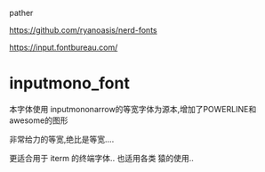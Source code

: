 
pather

https://github.com/ryanoasis/nerd-fonts

https://input.fontbureau.com/

# inputmono_font

本字体使用 inputmononarrow的等宽字体为源本,增加了POWERLINE和awesome的图形

非常给力的等宽,绝比是等宽....

更适合用于 iterm 的终端字体..
也适用各类 猿的使用..

